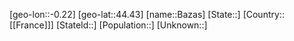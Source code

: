 ﻿---
location: [44.43,-0.22]
mapzoom: [7,12] 
mapmarker: city 
type: City
tags:
- geo/City


SpocWebEntityId: 29053
isDeleted: false
confidential: public

---
[geo-lon::-0.22]
[geo-lat::44.43]
[name::Bazas]
[State::]
[Country::[[France]]]
[StateId::]
[Population::]
[Unknown::]

